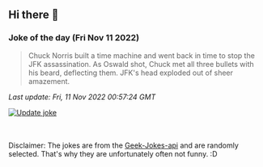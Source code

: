 ## Hi there 👋

### Joke of the day (Fri Nov 11 2022)
<!-- joke -->
>Chuck Norris built a time machine and went back in time to stop the JFK assassination. As Oswald shot, Chuck met all three bullets with his beard, deflecting them. JFK's head exploded out of sheer amazement.
<!-- /joke -->

*Last update: Fri, 11 Nov 2022 00:57:24 GMT*

[![Update joke](https://github.com/nclskfm/nclskfm/actions/workflows/joke.yml/badge.svg)](https://github.com/nclskfm/nclskfm/actions/workflows/joke.yml)

<br><br>
Disclaimer: The jokes are from the [Geek-Jokes-api](https://github.com/sameerkumar18/geek-joke-api) and are randomly selected. That's why they are unfortunately often not funny. :D
